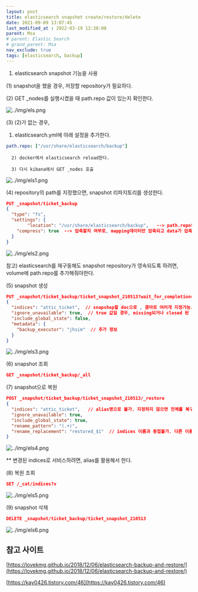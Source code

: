```yaml
---
layout: post
title: elasticsearch snapshot create/restore/delete
date: 2021-09-09 13:07:45
last_modified_at : 2022-03-19 12:38:00
parent: Msa
# parent: Elastic Search
# grand_parent: Msa
nav_exclude: true
tags: [elasticsearch, backup]
---
```


1. elasticsearch snapshot 기능을 사용

(1) snapshot을 했을 경우, 저장할 repository가 필요하다.

(2) GET _nodes를 실행시켰을 때 path.repo 값이 있는지 확인한다.

![../img/els.png](../img/els.png)

(3) (2)가 없는 경우, 

1) elasticsearch.yml에 아래 설정을 추가한다.

```yaml
path.repo: ["/usr/share/elasticsearch/backup"]
```

      2) docker에서 elasticsearch reload한다.

      3) 다시 kibana에서 GET _nodes 호출

![../img/els1.png](../img/els1.png)

(4) repository의 path를 지정했으면, snapshot 리파지토리를 생성한다.

```json
PUT _snapshot/ticket_backup
{
  "type": "fs",
  "settings": {
	    "location": "/usr/share/elasticsearch/backup",   --> path.repo의 경로를 지정해준다.
    "compress": true  --> 압축할지 여부로, mapping데이터만 압축되고 data가 압축되는 것은 아님. 디폴트(true)
  }
}
```

![../img/els2.png](../img/els2.png)

참고) elasticsearch를 재구동해도 snapshot repository가 영속되도록 하려면, volume에 path.repo를 추가해줘야한다.

(5) snapshot 생성

```json
PUT _snapshot/ticket_backup/ticket_snapshot_210513?wait_for_completion=true // 비동기로 실행
{
  "indices": "attic_ticket",  // snapshop할 doc으로 , 콤마로 여러개 지정가능. alias명으로 불가
  "ignore_unavailable": true,  // true 값일 경우, missing되거나 closed 된 indices는 snapshot되지 않는다.(기본 값 false)
  "include_global_state": false,
  "metadata": {
    "backup_executor": "jhsim"  // 추가 정보
  }
}
```

![../img/els3.png](../img/els3.png)

(6) snapshot 조회

```json
GET _snapshot/ticket_backup/_all
```

(7) snapshot으로 복원

```json
POST _snapshot/ticket_backup/ticket_snapshot_210513/_restore
{
  "indices": "attic_ticket",   // alias명으로 불가. 지정하지 않으면 전체를 복구한다.
  "ignore_unavailable": true,
  "include_global_state": true,
  "rename_pattern": "(.+)",
  "rename_replacement": "restored_$1"  // indices 이름과 중첩불가. 다른 이름으로 해야한다.
}
```

![../img/els4.png](../img/els4.png)

** 변경된 indices로 서비스하려면, alias를 활용해서 한다.

(8) 복원 조회

```json
GET /_cat/indices?v
```

![../img/els5.png](../img/els5.png)

(9) snapshot 삭제

```json
DELETE _snapshot/ticket_backup/ticket_snapshot_210513
```

![../img/els6.png](../img/els6.png)

## 참고 사이트

[https://lovekmg.github.io/2018/12/06/elasticsearch-backup-and-restore/](https://lovekmg.github.io/2018/12/06/elasticsearch-backup-and-restore/)

[https://kay0426.tistory.com/46](https://kay0426.tistory.com/46)
